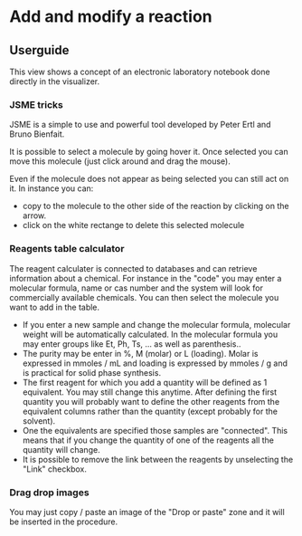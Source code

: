 # Add and modify a reaction

## Userguide

This view shows a concept of an electronic laboratory notebook done directly in the visualizer.

### JSME tricks

JSME is a simple to use and powerful tool developed by Peter Ertl and Bruno Bienfait.

It is possible to select a molecule by going hover it. Once selected you can move this molecule \(just click around and drag the mouse\).

Even if the molecule does not appear as being selected you can still act on it. In instance you can:

- copy to the molecule to the other side of the reaction by clicking on the arrow.
- click on the white rectange to delete this selected molecule

### Reagents table calculator

The reagent calculater is connected to databases and can retrieve information about a chemical. For instance in the "code" you may enter a molecular formula, name or cas number and the system will look for commercially available chemicals. You can then select the molecule you want to add in the table.

- If you enter a new sample and change the molecular formula, molecular weight will be automatically calculated. In the molecular formula you may enter groups like Et, Ph, Ts, ... as well as parenthesis..
- The purity may be enter in %, M \(molar\) or L \(loading\). Molar is expressed in mmoles / mL and loading is expressed by mmoles / g and is practical for solid phase synthesis.
- The first reagent for which you add a quantity will be defined as 1 equivalent. You may still change this anytime. After defining the first quantity you will probably want to define the other reagents from the equivalent columns rather than the quantity \(except probably for the solvent\).
- One the equivalents are specified those samples are "connected". This means that if you change the quantity of one of the reagents all the quantity will change.
- It is possible to remove the link between the reagents by unselecting the "Link" checkbox.

### Drag drop images

You may just copy / paste an image of the "Drop or paste" zone and it will be inserted in the procedure.
